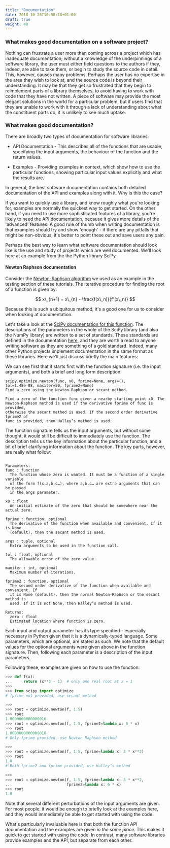 ```yaml
---
title: "Documentation"
date: 2018-10-26T10:58:18+01:00
draft: true
weight: 40
---
```


### What makes good documentation on a software project?

Nothing can frustrate a user more than coming across a project which has inadequate documentation; without a knowledge of the underpinnings of a software library, the user must either field questions to the authors if they, indeed, are able to take them, or begin to study the source code in detail. This, however, causes many problems. Perhaps the user has no expertise in the area they wish to look at, and the source code is beyond their understanding. It may be that they get so frustrated that they begin to reimplement parts of a library themselves, to avoid having to work with code that they have not written. A piece of software may provide the most elegant solutions in the world for a particular problem, but if users find that they are unable to work with it through a lack of understanding about what the constituent parts do, it is unlikely to see much uptake.

### What makes good documentation?

There are broadly two types of documentation for software libraries:

* API Documentation - This describes all of the functions that are usable, specifying the input arguments, the behaviour of the function and the return values.

* Examples - Providing examples in context, which show how to use the particular functions, showing particular input values explicitly and what the results are.

In general, the best software documentation contains both detailed documentation of the API and examples along with it. Why is this the case?

If you want to quickly use a library, and know roughly what you're looking for, examples are normally the quickest way to get started. On the other hand, if you need to use more sophisticated features of a library, you're likely to need the API documentation, because it gives more details of the 'advanced' features. A good rule of thumb when writing documentation is that examples should try and show 'enough' - if there are any pitfalls that might be non-obvious, it's better to point these out and save users any pain.

Perhaps the best way to learn what software documentation should look like is the use and study of projects which are well documented. We'll look here at an example from the the Python library SciPy.

#### Newton Raphson documentation

Consider the [Newton-Raphson algorithm](../testing/complex-tests/) we used as an example in the testing section of these tutorials. The iterative procedure for finding the root of a function is given by:

$$
x\_{n+1} = x\_{n} - \frac{f(x\_n)}{f'(x\_n)}
$$

Because this is such a ubiquitous method, it's a good one for us to consider when looking at documentation.

Let's take a look at the [SciPy documentation for this function](https://docs.scipy.org/doc/scipy/reference/generated/scipy.optimize.newton.html). The descriptions of the parameters in the whole of the SciPy library (and also the NumPy library) are written to a set of standards. These standards are defined in the documentation [here](https://www.numpy.org/devdocs/docs/howto_document.html#docstring-standard), and they are worth a read to anyone writing software as they are something of a gold standard. Indeed, many other Python projects implement documentation in the same format as these libraries. Here we'll just discuss briefly the main features:

We can see first that it starts first with the function signature (i.e. the input arguments), and both a brief and long form description:

```
scipy.optimize.newton(func, x0, fprime=None, args=(),
tol=1.48e-08, maxiter=50, fprime2=None)
Find a zero using the Newton-Raphson or secant method.

Find a zero of the function func given a nearby starting point x0. The
Newton-Raphson method is used if the derivative fprime of func is provided,
otherwise the secant method is used. If the second order derivative fprime2 of
func is provided, then Halley’s method is used.
```

The function signature tells us the input arguments, but without some thought, it would still be difficult to immediately use the function. The description tells us the key information about the particular function, and a bit of brief clarifying information about the function. The key parts, however, are really what follow:
```

Parameters:
func : function
  The function whose zero is wanted. It must be a function of a single variable
  of the form f(x,a,b,c…), where a,b,c… are extra arguments that can be passed
  in the args parameter.

x0 : float
  An initial estimate of the zero that should be somewhere near the actual zero.

fprime : function, optional
  The derivative of the function when available and convenient. If it is None
  (default), then the secant method is used.

args : tuple, optional
  Extra arguments to be used in the function call.

tol : float, optional
  The allowable error of the zero value.

maxiter : int, optional
  Maximum number of iterations.

fprime2 : function, optional
  The second order derivative of the function when available and convenient. If
  it is None (default), then the normal Newton-Raphson or the secant method is
  used. If it is not None, then Halley’s method is used.

Returns:
  zero : float
  Estimated location where function is zero.
```

Each input and output parameter has its type specified - especially necessary in Python given that it is a dynamically-typed language. Some parameters, which are optional, are stated as such. We note that the default values for the optional arguments were given above in the function signature. Then, following each parameter is a description of the input parameters.

Following these, examples are given on how to use the function:
```python
>>> def f(x):
...     return (x**3 - 1)  # only one real root at x = 1
>>>
>>> from scipy import optimize
# fprime not provided, use secant method

>>>
>>> root = optimize.newton(f, 1.5)
>>> root
1.0000000000000016
>>> root = optimize.newton(f, 1.5, fprime2=lambda x: 6 * x)
>>> root
1.0000000000000016
# Only fprime provided, use Newton Raphson method

>>>
>>> root = optimize.newton(f, 1.5, fprime=lambda x: 3 * x**2)
>>> root
1.0
# Both fprime2 and fprime provided, use Halley’s method

>>>
>>> root = optimize.newton(f, 1.5, fprime=lambda x: 3 * x**2,
...                        fprime2=lambda x: 6 * x)
>>> root
1.0
```

Note that several different perturbations of the input arguments are given. For most people, it would be enough to briefly look at the examples here, and they would immediately be able to get started with using the code.

What's particularly invaluable here is that both the function API documentation and the examples are given *in the same place*. This makes it quick to get started with using the code. In contrast, many software libraries provide examples and the API, but separate from each other.
